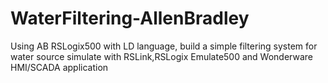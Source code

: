 # WaterFiltering-AllenBradley
Using AB RSLogix500 with LD language, build a simple filtering system for water source
simulate with RSLink,RSLogix Emulate500 and Wonderware HMI/SCADA application
